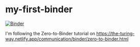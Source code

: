 # my-first-binder
[![Binder](https://mybinder.org/badge_logo.svg)](https://mybinder.org/v2/gh/sslovyan/my-first-binder/HEAD)

I'm following the Zero-to-Binder tutorial on https://the-turing-way.netlify.app/communication/binder/zero-to-binder.html
